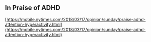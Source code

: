 ## In Praise of ADHD
  
  [https://mobile.nytimes.com/2018/03/17/opinion/sunday/praise-adhd-attention-hyperactivity.html](https://mobile.nytimes.com/2018/03/17/opinion/sunday/praise-adhd-attention-hyperactivity.html)